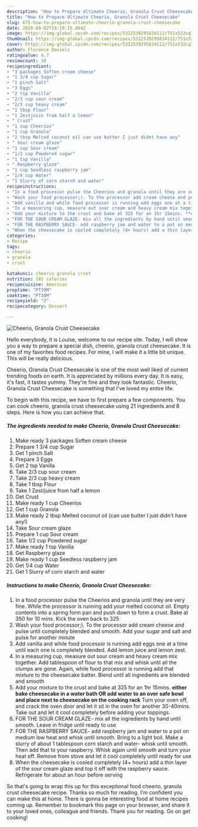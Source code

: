 ```yaml
---
description: "How to Prepare Ultimate Cheerio, Granola Crust Cheesecake"
title: "How to Prepare Ultimate Cheerio, Granola Crust Cheesecake"
slug: 675-how-to-prepare-ultimate-cheerio-granola-crust-cheesecake
date: 2020-09-02T19:19:15.064Z
image: https://img-global.cpcdn.com/recipes/5322539295834112/751x532cq70/cheerio-granola-crust-cheesecake-recipe-main-photo.jpg
thumbnail: https://img-global.cpcdn.com/recipes/5322539295834112/751x532cq70/cheerio-granola-crust-cheesecake-recipe-main-photo.jpg
cover: https://img-global.cpcdn.com/recipes/5322539295834112/751x532cq70/cheerio-granola-crust-cheesecake-recipe-main-photo.jpg
author: Florence Daniels
ratingvalue: 4.7
reviewcount: 10
recipeingredient:
- "3 packages Soften cream cheese"
- "1 3/4 cup Sugar"
- "1 pinch Salt"
- "3 Eggs"
- "2 tsp Vanilla"
- "2/3 cup sour cream"
- "2/3 cup heavy cream"
- "1 tbsp Flour"
- "1 Zestjuice from half a lemon"
- " Crust"
- "1 cup Cheerios"
- "1 cup Granola"
- "2 tbsp Melted coconut oil can use butter I just didnt have any"
- " Sour cream glaze"
- "1 cup Sour cream"
- "1/2 cup Powdered sugar"
- "1 tsp Vanilla"
- " Raspberry glaze"
- "1 cup Seedless raspberry jam"
- "1/4 cup Water"
- "1 Slurry of corn starch and water"
recipeinstructions:
- "In a food processor pulse the Cheerios and granola until they are very fine. While the processor is running add your melted coconut oil. Empty contents into a spring form pan and push down to form a crust. Bake at 350 for 10 mins. Kick the oven back to 325"
- "Wash your food processor;). To the processor add cream cheese and pulse until completely blended and smooth. Add your sugar and salt and pulse for another minute"
- "Add vanilla and while food processor is running add eggs one at a time until each one is completely blended. Add lemon juice and lemon zest."
- "In a measuring cup, measure out sour cream and heavy cream mix together. Add  tablespoon of flour to that mix and whisk until all the clumps are gone. Again, while food processor is running add that mixture to the cheesecake batter. Blend until all ingredients are blended and smooth"
- "Add your mixture to the crust and bake at 325 for an 1hr 15mins. **either bake cheesecake in a water bath OR add water to an over safe bowl and place next to cheesecake on the cooking rack** Turn your oven off, and crack the oven door and let it sit in the oven for another 30-40mins. Take out and let it cool completely before adding your toppings."
- "FOR THE SOUR CREAM GLAZE- mix all the ingredients by hand until smooth. Leave in fridge until ready to use"
- "FOR THE RASPBERRY SAUCE- add raspberry jam and water to a pot on medium low heat and whisk until smooth. Bring to a light boil. Make a slurry of about 1 tablespoon corn starch and water- whisk until smooth. Then add that to your raspberry. Whisk again until smooth and turn your heat off. Remove from stove and let it cool completely until ready for use"
- "When the cheesecake is cooled completely (4+ hours) add a thin layer of the sour cream glaze and top it off with the raspberry sauce. Refrigerate for about an hour before serving"
categories:
- Recipe
tags:
- cheerio
- granola
- crust

katakunci: cheerio granola crust 
nutrition: 282 calories
recipecuisine: American
preptime: "PT39M"
cooktime: "PT30M"
recipeyield: "2"
recipecategory: Dessert

---
```



![Cheerio, Granola Crust Cheesecake](https://img-global.cpcdn.com/recipes/5322539295834112/751x532cq70/cheerio-granola-crust-cheesecake-recipe-main-photo.jpg)

Hello everybody, it is Louise, welcome to our recipe site. Today, I will show you a way to prepare a special dish, cheerio, granola crust cheesecake. It is one of my favorites food recipes. For mine, I will make it a little bit unique. This will be really delicious.

Cheerio, Granola Crust Cheesecake is one of the most well liked of current trending foods on earth. It is appreciated by millions every day. It is easy, it's fast, it tastes yummy. They're fine and they look fantastic. Cheerio, Granola Crust Cheesecake is something that I've loved my entire life.




To begin with this recipe, we have to first prepare a few components. You can cook cheerio, granola crust cheesecake using 21 ingredients and 8 steps. Here is how you can achieve that.

<!--inarticleads1-->

##### The ingredients needed to make Cheerio, Granola Crust Cheesecake:

1. Make ready 3 packages Soften cream cheese
1. Prepare 1 3/4 cup Sugar
1. Get 1 pinch Salt
1. Prepare 3 Eggs
1. Get 2 tsp Vanilla
1. Take 2/3 cup sour cream
1. Take 2/3 cup heavy cream
1. Take 1 tbsp Flour
1. Take 1 Zest/juice from half a lemon
1. Get  Crust
1. Make ready 1 cup Cheerios
1. Get 1 cup Granola
1. Make ready 2 tbsp Melted coconut oil (can use butter I just didn&#39;t have any!)
1. Take  Sour cream glaze
1. Prepare 1 cup Sour cream
1. Take 1/2 cup Powdered sugar
1. Make ready 1 tsp Vanilla
1. Get  Raspberry glaze
1. Make ready 1 cup Seedless raspberry jam
1. Get 1/4 cup Water
1. Get 1 Slurry of corn starch and water




<!--inarticleads2-->

##### Instructions to make Cheerio, Granola Crust Cheesecake:

1. In a food processor pulse the Cheerios and granola until they are very fine. While the processor is running add your melted coconut oil. Empty contents into a spring form pan and push down to form a crust. Bake at 350 for 10 mins. Kick the oven back to 325
1. Wash your food processor;). To the processor add cream cheese and pulse until completely blended and smooth. Add your sugar and salt and pulse for another minute
1. Add vanilla and while food processor is running add eggs one at a time until each one is completely blended. Add lemon juice and lemon zest.
1. In a measuring cup, measure out sour cream and heavy cream mix together. Add  tablespoon of flour to that mix and whisk until all the clumps are gone. Again, while food processor is running add that mixture to the cheesecake batter. Blend until all ingredients are blended and smooth
1. Add your mixture to the crust and bake at 325 for an 1hr 15mins. **either bake cheesecake in a water bath OR add water to an over safe bowl and place next to cheesecake on the cooking rack** Turn your oven off, and crack the oven door and let it sit in the oven for another 30-40mins. Take out and let it cool completely before adding your toppings.
1. FOR THE SOUR CREAM GLAZE- mix all the ingredients by hand until smooth. Leave in fridge until ready to use
1. FOR THE RASPBERRY SAUCE- add raspberry jam and water to a pot on medium low heat and whisk until smooth. Bring to a light boil. Make a slurry of about 1 tablespoon corn starch and water- whisk until smooth. Then add that to your raspberry. Whisk again until smooth and turn your heat off. Remove from stove and let it cool completely until ready for use
1. When the cheesecake is cooled completely (4+ hours) add a thin layer of the sour cream glaze and top it off with the raspberry sauce. Refrigerate for about an hour before serving




So that's going to wrap this up for this exceptional food cheerio, granola crust cheesecake recipe. Thanks so much for reading. I'm confident you can make this at home. There is gonna be interesting food at home recipes coming up. Remember to bookmark this page on your browser, and share it to your loved ones, colleague and friends. Thank you for reading. Go on get cooking!
